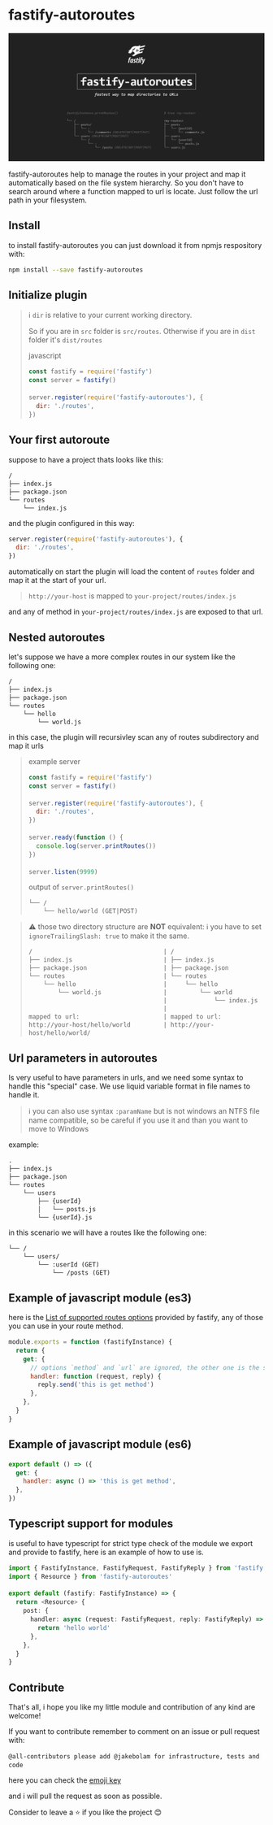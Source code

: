 # fastify-autoroutes

![logo](./logo.png)

fastify-autoroutes help to manage the routes in your project and map it automatically based on the file system hierarchy. So you don't have to search around where a function mapped to url is locate. Just follow the url path in your filesystem.

## Install

to install fastify-autoroutes you can just download it from npmjs respository with:

```sh
npm install --save fastify-autoroutes
```

## Initialize plugin

> :information_source: `dir` is relative to your current working directory.
>
> So if you are in `src` folder is `src/routes`.
> Otherwise if you are in `dist` folder it's `dist/routes`
>
> javascript
>
> ```javascript
> const fastify = require('fastify')
> const server = fastify()
>
> server.register(require('fastify-autoroutes'), {
>   dir: './routes',
> })
> ```

## Your first autoroute

suppose to have a project thats looks like this:

```text
/
├── index.js
├── package.json
└── routes
    └── index.js
```

and the plugin configured in this way:

```javascript
server.register(require('fastify-autoroutes'), {
  dir: './routes',
})
```

automatically on start the plugin will load the content of `routes` folder and map it at the start of your url.

> `http://your-host` is mapped to `your-project/routes/index.js`

and any of method in `your-project/routes/index.js` are exposed to that url.

## Nested autoroutes

let's suppose we have a more complex routes in our system like the following one:

```text
/
├── index.js
├── package.json
└── routes
    └── hello
        └── world.js
```

in this case, the plugin will recursivley scan any of routes subdirectory and map it urls

> example server
>
> ```javascript
> const fastify = require('fastify')
> const server = fastify()
>
> server.register(require('fastify-autoroutes'), {
>   dir: './routes',
> })
>
> server.ready(function () {
>   console.log(server.printRoutes())
> })
>
> server.listen(9999)
> ```
>
> output of `server.printRoutes()`
>
> ```text
> └── /
>     └── hello/world (GET|POST)
> ```

> :warning: those two directory structure are **NOT** equivalent:
> :information_source: you have to set `ignoreTrailingSlash: true` to make it the same.
>
> ```text
> /                                    | /
> ├── index.js                         | ├── index.js
> ├── package.json                     | ├── package.json
> └── routes                           | └── routes
>     └── hello                        |     └── hello
>         └── world.js                 |         └── world
>                                      |             └── index.js
>                                      |
> mapped to url:                       | mapped to url:
> http://your-host/hello/world         | http://your-host/hello/world/
> ```

## Url parameters in autoroutes

Is very useful to have parameters in urls, and we need some syntax to handle this "special" case. We use liquid variable format in file names to handle it.

> :information_source: you can also use syntax `:paramName` but is not windows an NTFS file name compatible, so be careful if you use it and than you want to move to Windows

example:

```text
.
├── index.js
├── package.json
└── routes
    └── users
        ├── {userId}
        │   └── posts.js
        └── {userId}.js
```

in this scenario we will have a routes like the following one:

```text
└── /
    └── users/
        └── :userId (GET)
            └── /posts (GET)
```

## Example of javascript module (es3)

here is the [List of supported routes options](https://www.fastify.io/docs/latest/Routes/#routes-option) provided by fastify, any of those you can use in your route method.

```javascript
module.exports = function (fastifyInstance) {
  return {
    get: {
      // options `method` and `url` are ignored, the other one is the same
      handler: function (request, reply) {
        reply.send('this is get method')
      },
    },
  }
}
```

## Example of javascript module (es6)

```javascript
export default () => ({
  get: {
    handler: async () => 'this is get method',
  },
})
```

## Typescript support for modules

is useful to have typescript for strict type check of the module we export and provide to fastify, here is an example of how to use is.

```typescript
import { FastifyInstance, FastifyRequest, FastifyReply } from 'fastify'
import { Resource } from 'fastify-autoroutes'

export default (fastify: FastifyInstance) => {
  return <Resource> {
    post: {
      handler: async (request: FastifyRequest, reply: FastifyReply) => {
        return 'hello world'
      },
    },
  }
}
```

## Contribute

That's all, i hope you like my little module and contribution of any kind are welcome!

If you want to contribute remember to comment on an issue or pull request with:

`@all-contributors please add @jakebolam for infrastructure, tests and code`

here you can check the [emoji key](https://allcontributors.org/docs/en/emoji-key)

and i will pull the request as soon as possible.

Consider to leave a :star: if you like the project :blush:
